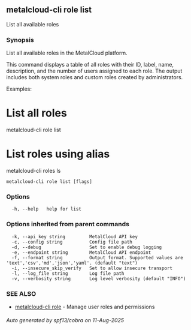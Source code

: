## metalcloud-cli role list

List all available roles

### Synopsis

List all available roles in the MetalCloud platform.

This command displays a table of all roles with their ID, label, name, description,
and the number of users assigned to each role. The output includes both system
roles and custom roles created by administrators.

Examples:
  # List all roles
  metalcloud-cli role list

  # List roles using alias
  metalcloud-cli roles ls

```
metalcloud-cli role list [flags]
```

### Options

```
  -h, --help   help for list
```

### Options inherited from parent commands

```
  -k, --api_key string         MetalCloud API key
  -c, --config string          Config file path
  -d, --debug                  Set to enable debug logging
  -e, --endpoint string        MetalCloud API endpoint
  -f, --format string          Output format. Supported values are 'text','csv','md','json','yaml'. (default "text")
  -i, --insecure_skip_verify   Set to allow insecure transport
  -l, --log_file string        Log file path
  -v, --verbosity string       Log level verbosity (default "INFO")
```

### SEE ALSO

* [metalcloud-cli role](metalcloud-cli_role.md)	 - Manage user roles and permissions

###### Auto generated by spf13/cobra on 11-Aug-2025
